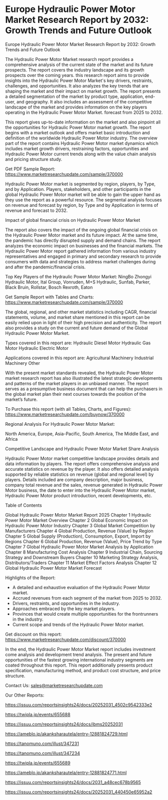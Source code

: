 # Europe Hydraulic Power Motor Market Research Report by 2032: Growth Trends and Future Outlook

Europe Hydraulic Power Motor Market Research Report by 2032: Growth Trends and Future Outlook

The Hydraulic Power Motor Market research report provides a comprehensive analysis of the current state of the market and its future prospects. The report covers the industry landscape and its growth prospects over the coming years. this research report aims to provide insights into the Hydraulic Power Motor Market's key drivers, restraints, challenges, and opportunities. It also analyzes the key trends that are shaping the market and their impact on market growth. The report presents a detailed segmentation of the market by product type, application, end-user, and geography. It also includes an assessment of the competitive landscape of the market and provides information on the key players operating in the Hydraulic Power Motor Market. forecast from 2025 to 2032.

This report gives up-to-date information on the market and also pinpoint all the opportunities for Hydraulic Power Motor market growth. The report begins with a market outlook and offers market basic introduction and definition of the worldwide Hydraulic Power Motor industry. The overview part of the report contains Hydraulic Power Motor market dynamics which includes market growth drivers, restraining factors, opportunities and Hydraulic Power Motor current trends along with the value chain analysis and pricing structure study.

Get PDF Sample Report: https://www.marketresearchupdate.com/sample/370000

Hydraulic Power Motor market is segmented by region, players, by Type, and by Application. Players, stakeholders, and other participants in the global Hydraulic Power Motor market will be able to gain the upper hand as they use the report as a powerful resource. The segmental analysis focuses on revenue and forecast by region, by Type and by Application in terms of revenue and forecast to 2032.

Impact of global financial crisis on Hydraulic Power Motor Market

The report also covers the impact of the ongoing global financial crisis on the Hydraulic Power Motor market and its future impact. At the same time, the pandemic has directly disrupted supply and demand chains. The report analyzes the economic impact on businesses and the financial markets. The Hydraulic Power Motor report gathered information from various industry representatives and engaged in primary and secondary research to provide consumers with data and strategies to address market challenges during and after the pandemic/financial crisis.

Top Key Players of the Hydraulic Power Motor Market:
NingBo Zhongyi Hydraulic Motor, Ital Group, Vonruden, M+S Hydraulic, Sunfab, Parker, Black Bruin, Rollstar, Bosch Rexroth, Eaton


Get Sample Report with Tables and Charts: https://www.marketresearchupdate.com/sample/370000

The global, regional, and other market statistics including CAGR, financial statements, volume, and market share mentioned in this report can be easily relied upon in light of their high precision and authenticity. The report also provides a study on the current and future demand of the Global Hydraulic Power Motor Market.

Types covered in this report are:
Hydraulic Diesel Motor
Hydraulic Gas Motor
Hydraulic Electric Motor


Applications covered in this report are:
Agricultural Machinery
Industrial Machinery
Other


With the present market standards revealed, the Hydraulic Power Motor market research report has also illustrated the latest strategic developments and patterns of the market players in an unbiased manner. The report serves as a presumptive business document that can help the purchasers in the global market plan their next courses towards the position of the market’s future.

To Purchase this report (with all Tables, Charts, and Figures): https://www.marketresearchupdate.com/buynow/370000

Regional Analysis For Hydraulic Power Motor Market:

North America, Europe, Asia-Pacific, South America, The Middle East, and Africa

Competitive Landscape and Hydraulic Power Motor Market Share Analysis

Hydraulic Power Motor market competitive landscape provides details and data information by players. The report offers comprehensive analysis and accurate statistics on revenue by the player. It also offers detailed analysis supported by reliable statistics on revenue (global and regional level) by players. Details included are company description, major business, company total revenue and the sales, revenue generated in Hydraulic Power Motor business, the date to enter into the Hydraulic Power Motor market, Hydraulic Power Motor product introduction, recent developments, etc.

Table of Contents

Global Hydraulic Power Motor Market Report 2025
Chapter 1 Hydraulic Power Motor Market Overview
Chapter 2 Global Economic Impact on Hydraulic Power Motor Industry
Chapter 3 Global Market Competition by Manufacturers
Chapter 4 Global Production, Revenue (Value) by Region
Chapter 5 Global Supply (Production), Consumption, Export, Import by Regions
Chapter 6 Global Production, Revenue (Value), Price Trend by Type
Chapter 7 Global Hydraulic Power Motor Market Analysis by Application
Chapter 8 Manufacturing Cost Analysis
Chapter 9 Industrial Chain, Sourcing Strategy and Downstream Buyers
Chapter 10 Marketing Strategy Analysis, Distributors/Traders
Chapter 11 Market Effect Factors Analysis
Chapter 12 Global Hydraulic Power Motor Market Forecast

Highlights of the Report:

- A detailed and exhaustive evaluation of the Hydraulic Power Motor market.
- Accrued revenues from each segment of the market from 2025 to 2032.
- Drivers, restraints, and opportunities in the industry.
- Approaches embraced by the key market players.
- Provinces that would create multiple opportunities for the frontrunners in the industry.
- Current scope and trends of the Hydraulic Power Motor market.

Get discount on this report: https://www.marketresearchupdate.com/discount/370000

In the end, the Hydraulic Power Motor Market report includes investment come analysis and development trend analysis. The present and future opportunities of the fastest growing international industry segments are coated throughout this report. This report additionally presents product specification, manufacturing method, and product cost structure, and price structure.

Contact Us:
sales@marketresearchupdate.com

Our Other Reports:

https://issuu.com/reportsinsights24/docs/20252031_4502c9542333e2

https://twipla.jp/events/655688

https://issuu.com/reportsinsights24/docs/ibms20252031

https://ameblo.jp/akanksharautela/entry-12881824729.html

https://tanomuno.com/illust/347231

https://tanomuno.com/illust/347234

https://twipla.jp/events/655689

https://ameblo.jp/akanksharautela/entry-12881824771.html

https://issuu.com/reportsinsights24/docs/2031_a48cec678b9565

https://issuu.com/reportsinsights24/docs/20252031_440450e65952a2
